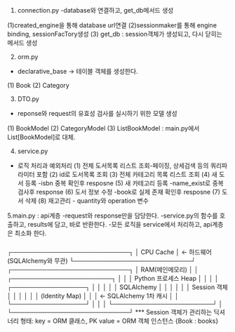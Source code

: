 1. connection.py
-database와 연결하고, get_db메서드 생성

(1)created_engine을 통해 database url연결
(2)sessionmaker를 통해 engine binding, sessionFacTory생성
(3) get_db : session객체가 생성되고, 다시 닫히는 메서드 생성

2. orm.py
 - declarative_base -> 테이블 객체를 생성한다.

(1) Book
(2) Category

3. DTO.py
- reponse와 request의 유효성 검사를 실시하기 위한 모델 생성

(1) BookModel
(2) CategoryModel
(3) ListBookModel : main.py에서 List[BookModel]로 대체.

4. service.py
- 로직 처리과 예외처리
(1) 전체 도서목록 리스트 조회-페이징, 상세검색 등의 쿼리파라미터 포함
(2) id로 도서목록 조회
(3) 전체 카테고리 목록 리스트 조회
(4) 새 도서 등록 -isbn 중복 확인후 resposne
(5) 새 카테고리 등록 -name_exist로 중복 검사후 response
(6) 도서 정보 수정 -book로 실제 존재 확인후 resposne
(7) 도서 삭제
(8) 재고관리 - quantity와 operation 변수

5.main.py : api계층
-request와 response만을 담당한다.
-service.py의 함수를 호출하고, results에 담고, 바로 반환한다.
-모든 로직을 service에서 처리하고, api계층은 최소화 한다.

###
┌───────────────────────────┐
│         CPU Cache         │ ← 하드웨어 (SQLAlchemy와 무관)
└───────────────────────────┘
┌───────────────────────────┐
│         RAM(메인메모리)    │
│  ┌───────────────────────┐ │
│  │ Python 프로세스 Heap  │ │
│  │   ┌─────────────────┐ │ │
│  │   │ SQLAlchemy      │ │ │
│  │   │ Session 객체    │ │ │
│  │   │  (Identity Map) │ │ │ ← SQLAlchemy 1차 캐시
│  │   └─────────────────┘ │ │
│  └───────────────────────┘ │
└───────────────────────────┘
*** Session 객체가 관리하는 딕셔너리 형태:
key = ORM 클래스, PK
value = ORM 객체 인스턴스
{Book : books}